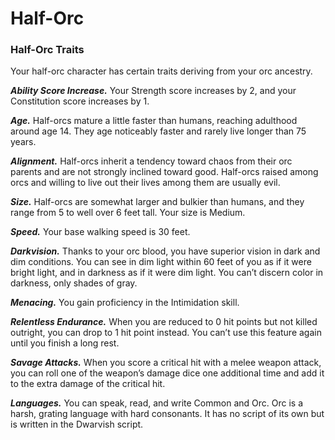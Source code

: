 # Half-Orc

### Half-Orc Traits

Your half-orc character has certain traits deriving from your orc ancestry.

***Ability Score Increase.*** Your Strength score increases by 2, and your Constitution score increases by 1.

***Age.*** Half-orcs mature a little faster than humans, reaching adulthood around age 14. They age noticeably faster and rarely live longer than 75 years.

***Alignment.*** Half-orcs inherit a tendency toward chaos from their orc parents and are not strongly inclined toward good. Half-orcs raised among orcs and willing to live out their lives among them are usually evil.

***Size.*** Half-orcs are somewhat larger and bulkier than humans, and they range from 5 to well over 6 feet tall. Your size is Medium.

***Speed.*** Your base walking speed is 30 feet.

***Darkvision.*** Thanks to your orc blood, you have superior vision in dark and dim conditions. You can see in dim light within 60 feet of you as if it were bright light, and in darkness as if it were dim light. You can’t discern color in darkness, only shades of gray.

***Menacing.*** You gain proficiency in the Intimidation skill.

***Relentless Endurance.*** When you are reduced to 0 hit points but not killed outright, you can drop to 1 hit point instead. You can’t use this feature again until you finish a long rest.

***Savage Attacks.*** When you score a critical hit with a melee weapon attack, you can roll one of the weapon’s damage dice one additional time and add it to the extra damage of the critical hit.

***Languages.*** You can speak, read, and write Common and Orc. Orc is a harsh, grating language with hard consonants. It has no script of its own but is written in the Dwarvish script.